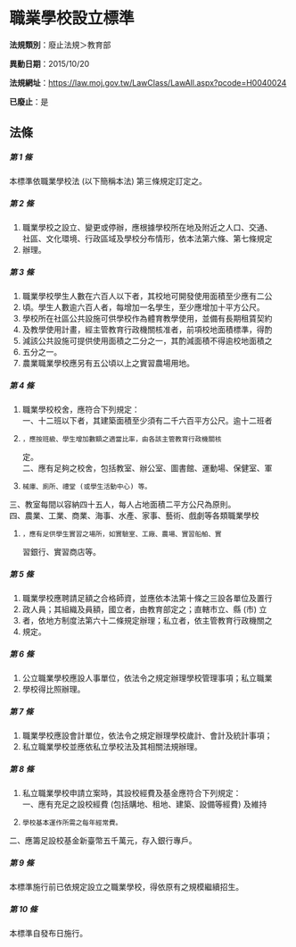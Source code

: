 # 職業學校設立標準

**法規類別**：廢止法規＞教育部

**異動日期**：2015/10/20  

**法規網址**：https://law.moj.gov.tw/LawClass/LawAll.aspx?pcode=H0040024

**已廢止**：是



## 法條
##### 第 1 條
本標準依職業學校法 (以下簡稱本法) 第三條規定訂定之。

##### 第 2 條
1. 職業學校之設立、變更或停辦，應根據學校所在地及附近之人口、交通、  
社區、文化環境、行政區域及學校分布情形，依本法第六條、第七條規定
1. 辦理。

##### 第 3 條
1. 職業學校學生人數在六百人以下者，其校地可開發使用面積至少應有二公
1. 頃。學生人數逾六百人者，每增加一名學生，至少應增加十平方公尺。
1. 學校所在社區公共設施可供學校作為體育教學使用，並備有長期租賃契約
1. 及教學使用計畫，經主管教育行政機關核准者，前項校地面積標準，得酌
1. 減該公共設施可提供使用面積之二分之一，其酌減面積不得逾校地面積之
1. 五分之一。
1. 農業職業學校應另有五公頃以上之實習農場用地。

##### 第 4 條
1. 職業學校校舍，應符合下列規定：  
一、十二班以下者，其建築面積至少須有二千六百平方公尺。逾十二班者
1.     ，應按班級、學生增加數額之適當比率，由各該主管教育行政機關核  
    定。  
二、應有足夠之校舍，包括教室、辦公室、圖書館、運動場、保健室、軍
1.     械庫、廁所、禮堂 (或學生活動中心) 等。  
三、教室每間以容納四十五人，每人占地面積二平方公尺為原則。  
四、農業、工業、商業、海事、水產、家事、藝術、戲劇等各類職業學校
1.     ，應有足供學生實習之場所，如實驗室、工廠、農場、實習船舶、實  
    習銀行、實習商店等。

##### 第 5 條
1. 職業學校應聘請足額之合格師資，並應依本法第十條之三設各單位及置行
1. 政人員；其組織及員額，國立者，由教育部定之；直轄市立、縣 (市) 立
1. 者，依地方制度法第六十二條規定辦理；私立者，依主管教育行政機關之
1. 規定。

##### 第 6 條
1. 公立職業學校應設人事單位，依法令之規定辦理學校管理事項；私立職業
1. 學校得比照辦理。

##### 第 7 條
1. 職業學校應設會計單位，依法令之規定辦理學校歲計、會計及統計事項；
1. 私立職業學校並應依私立學校法及其相關法規辦理。

##### 第 8 條
1. 私立職業學校申請立案時，其設校經費及基金應符合下列規定：  
一、應有充足之設校經費 (包括購地、租地、建築、設備等經費) 及維持
1.     學校基本運作所需之每年經常費。  
二、應籌足設校基金新臺幣五千萬元，存入銀行專戶。

##### 第 9 條
本標準施行前已依規定設立之職業學校，得依原有之規模繼續招生。

##### 第 10 條
本標準自發布日施行。


